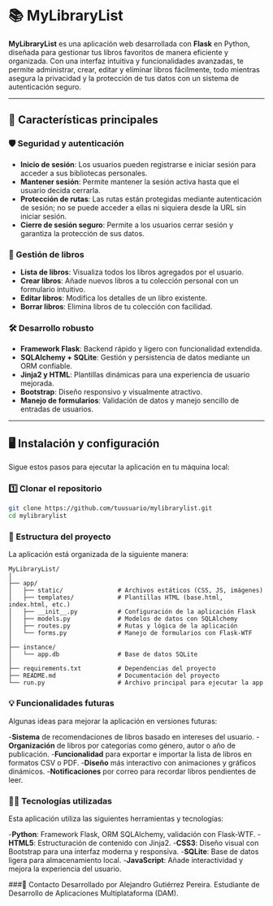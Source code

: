 # 📚 MyLibraryList

**MyLibraryList** es una aplicación web desarrollada con **Flask** en Python, diseñada para gestionar tus libros favoritos de manera eficiente y organizada. Con una interfaz intuitiva y funcionalidades avanzadas, te permite administrar, crear, editar y eliminar libros fácilmente, todo mientras asegura la privacidad y la protección de tus datos con un sistema de autenticación seguro.

---

## 🚀 Características principales

### 🛡️ Seguridad y autenticación
- **Inicio de sesión**: Los usuarios pueden registrarse e iniciar sesión para acceder a sus bibliotecas personales.
- **Mantener sesión**: Permite mantener la sesión activa hasta que el usuario decida cerrarla.
- **Protección de rutas**: Las rutas están protegidas mediante autenticación de sesión; no se puede acceder a ellas ni siquiera desde la URL sin iniciar sesión.
- **Cierre de sesión seguro**: Permite a los usuarios cerrar sesión y garantiza la protección de sus datos.

### 📖 Gestión de libros
- **Lista de libros**: Visualiza todos los libros agregados por el usuario.
- **Crear libros**: Añade nuevos libros a tu colección personal con un formulario intuitivo.
- **Editar libros**: Modifica los detalles de un libro existente.
- **Borrar libros**: Elimina libros de tu colección con facilidad.

### 🛠️ Desarrollo robusto
- **Framework Flask**: Backend rápido y ligero con funcionalidad extendida.
- **SQLAlchemy + SQLite**: Gestión y persistencia de datos mediante un ORM confiable.
- **Jinja2 y HTML**: Plantillas dinámicas para una experiencia de usuario mejorada.
- **Bootstrap**: Diseño responsivo y visualmente atractivo.
- **Manejo de formularios**: Validación de datos y manejo sencillo de entradas de usuarios.

---

## 🖥️ Instalación y configuración

Sigue estos pasos para ejecutar la aplicación en tu máquina local:

### 1️⃣ Clonar el repositorio
```bash
git clone https://github.com/tuusuario/mylibrarylist.git
cd mylibrarylist
```
### 📂 Estructura del proyecto

 La aplicación está organizada de la siguiente manera:

    MyLibraryList/
    │
    ├── app/
    │   ├── static/               # Archivos estáticos (CSS, JS, imágenes)
    │   ├── templates/            # Plantillas HTML (base.html, index.html, etc.)
    │   ├── __init__.py           # Configuración de la aplicación Flask
    │   ├── models.py             # Modelos de datos con SQLAlchemy
    │   ├── routes.py             # Rutas y lógica de la aplicación
    │   └── forms.py              # Manejo de formularios con Flask-WTF
    │
    ├── instance/
    │   └── app.db                # Base de datos SQLite
    │
    ├── requirements.txt          # Dependencias del proyecto
    ├── README.md                 # Documentación del proyecto
    └── run.py                    # Archivo principal para ejecutar la app

 ### 💡 Funcionalidades futuras
Algunas ideas para mejorar la aplicación en versiones futuras:

-**Sistema** de recomendaciones de libros basado en intereses del usuario.
-**Organización** de libros por categorías como género, autor o año de publicación.
-**Funcionalidad** para exportar e importar la lista de libros en formatos CSV o PDF.
-**Diseño** más interactivo con animaciones y gráficos dinámicos.
-**Notificaciones** por correo para recordar libros pendientes de leer.


### 👩‍💻 Tecnologías utilizadas
Esta aplicación utiliza las siguientes herramientas y tecnologías:

-**Python**: Framework Flask, ORM SQLAlchemy, validación con Flask-WTF.
-**HTML5**: Estructuración de contenido con Jinja2.
-**CSS3**: Diseño visual con Bootstrap para una interfaz moderna y responsiva.
-**SQLite**: Base de datos ligera para almacenamiento local.
-**JavaScript**: Añade interactividad y mejora la experiencia del usuario.


###📝 Contacto
Desarrollado por Alejandro Gutiérrez Pereira.
Estudiante de Desarrollo de Aplicaciones Multiplataforma (DAM).